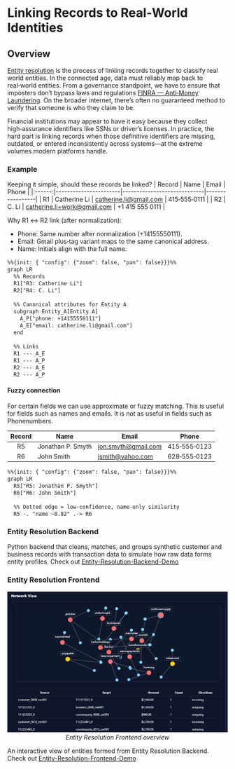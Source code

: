  # Linking Records to Real‑World Identities

## Overview

[Entity resolution](https://en.wikipedia.org/wiki/Record_linkage) is the process of linking records together to classify real world entities. In the connected age, data must reliably map back to real‑world entities. From a governance standpoint, we have to ensure that imposters don’t bypass laws and regulations [FINRA — Anti‑Money Laundering](https://www.finra.org/rules-guidance/key-topics/aml). On the broader internet, there’s often no guaranteed method to verify that someone is who they claim to be.

Financial institutions may appear to have it easy because they collect high‑assurance identifiers like SSNs or driver’s licenses. In practice, the hard part is linking records when those definitive identifiers are missing, outdated, or entered inconsistently across systems—at the extreme volumes modern platforms handle.

### Example

Keeping it simple, should these records be linked?
| Record | Name                  | Email                       | Phone           |
|:------:|-----------------------|-----------------------------|-----------------|
| R1     | Catherine Li          | catherine.li@gmail.com      | 415‑555‑0111    |
| R2     | C. Li                 | catherine.li+work@gmail.com | +1 415 555 0111 |


Why R1 ↔ R2 link (after normalization):

- Phone: Same number after normalization (+14155550111).
- Email: Gmail plus‑tag variant maps to the same canonical address.
- Name: Initials align with the full name.


```mermaid
%%{init: { "config": {"zoom": false, "pan": false}}}%%
graph LR
  %% Records
  R1["R3: Catherine Li"]
  R2["R4: C. Li"]

  %% Canonical attributes for Entity A
  subgraph Entity_A[Entity A]
    A_P["phone: +14155550111"]
    A_E["email: catherine.li@gmail.com"]
  end

  %% Links
  R1 --- A_E
  R1 --- A_P
  R2 --- A_E
  R2 --- A_P
```

#### Fuzzy connection

For certain fields we can use approximate or fuzzy matching. This is useful for fields such as names and emails. It is not as useful in fields such as Phonenumbers.

| Record | Name               | Email                    | Phone         |
|:------:|--------------------|--------------------------|---------------|
| R5     | Jonathan P. Smyth  | jon.smyth@gmail.com      | 415‑555‑0123  |
| R6     | John Smith         | jsmith@yahoo.com         | 628‑555‑0123  |

```mermaid
%%{init: { "config": {"zoom": false, "pan": false}}}%%
graph LR
  R5["R5: Jonathan P. Smyth"]
  R6["R6: John Smith"]

  %% Dotted edge = low-confidence, name-only similarity
  R5 -. "name ~0.82" .-> R6
```


### Entity Resolution Backend
Python backend that cleans, matches, and groups synthetic customer and business records with transaction data to simulate how raw data forms entity profiles.
Check out [Entity-Resolution-Backend-Demo](https://github.com/MarcoBetti1/Entity-Resolution-Backend-Demo/tree/main)


### Entity Resolution Frontend
<p align="center">
  <img src="./image.png" alt="Entity Resolution Frontend overview" width="800" />
  <br />
  <em>Entity Resolution Frontend overview</em>
  
</p>

An interactive view of entities formed from Entity Resolution Backend. Check out [Entity-Resolution-Frontend-Demo](https://github.com/MarcoBetti1/Entity-Resolution-Frontend)

